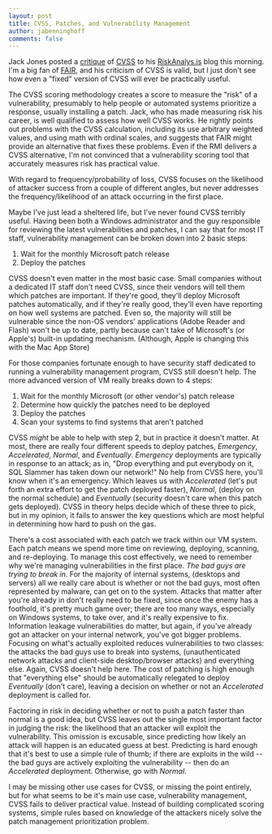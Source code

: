 ```yaml
---
layout: post
title: CVSS, Patches, and Vulnerability Management
author: jabenninghoff
comments: false
---
```

Jack Jones posted a
[critique](https://web.archive.org/web/20150426141419/http://riskmanagementinsight.com/riskanalysis/?p=909)
of [CVSS](http://www.first.org/cvss) to his
[RiskAnalys.is](https://web.archive.org/web/20160205045537/http://riskmanagementinsight.com/riskanalysis/) blog this morning. I'm a big
fan of [FAIR](http://fairwiki.riskmanagementinsight.com/), and his
criticism of CVSS is valid, but I just don't see how even a "fixed"
version of CVSS will ever be practically useful.

The CVSS scoring methodology creates a score to measure the "risk" of a
vulnerability, presumably to help people or automated systems prioritize
a response, usually installing a patch. Jack, who has made measuring
risk his career, is well qualified to assess how well CVSS works. He
rightly points out problems with the CVSS calculation, including its use
arbitrary weighted values, and using math with ordinal scales, and
suggests that FAIR might provide an alternative that fixes these
problems. Even if the RMI delivers a CVSS alternative, I'm not convinced
that a vulnerability scoring tool that accurately measures risk has
practical value.

With regard to frequency/probability of loss, CVSS focuses on the
likelihood of attacker success from a couple of different angles, but
never addresses the frequency/likelihood of an attack occurring in the
first place.

Maybe I've just lead a sheltered life, but I've never found CVSS
terribly useful. Having been both a Windows administrator and the guy
responsible for reviewing the latest vulnerabilities and patches, I can
say that for most IT staff, vulnerability management can be broken down
into 2 basic steps:

1.  Wait for the monthly Microsoft patch release
2.  Deploy the patches

CVSS doesn't even matter in the most basic case. Small companies without
a dedicated IT staff don't need CVSS, since their vendors will tell
them which patches are important. If they're good, they'll deploy
Microsoft patches automatically, and if they're really good, they'll
even have reporting on how well systems are patched. Even so, the
majority will still be vulnerable since the non-OS vendors' applications
(Adobe Reader and Flash) won't be up to date, partly because can't take
of Microsoft's (or Apple's) built-in updating mechanism. (Although,
Apple is changing this with the Mac App Store)

For those companies fortunate enough to have security staff dedicated
to running a vulnerability management program, CVSS still doesn't help.
The more advanced version of VM really breaks down to 4 steps:

1.  Wait for the monthly Microsoft (or other vendor's) patch release
2.  Determine how quickly the patches need to be deployed
3.  Deploy the patches
4.  Scan your systems to find systems that aren't patched

CVSS *might* be able to help with step 2, but in practice it doesn't
matter. At most, there are really four different speeds to deploy
patches, *Emergency*, *Accelerated*, *Normal*, and *Eventually*.
*Emergency* deployments are typically in response to an attack; as in,
"Drop everything and put everybody on it, SQL Slammer has taken down our
network!" No help from CVSS here, you'll know when it's an emergency.
Which leaves us with *Accelerated* (let's put forth an extra effort to
get the patch deployed faster), *Normal*, (deploy on the normal
schedule) and *Eventually* (security doesn't care when this patch gets
deployed). CVSS in theory helps decide which of these three to pick, but
in my opinion, it fails to answer the key questions which are most
helpful in determining how hard to push on the gas.

There's a cost associated with each patch we track within our VM system.
Each patch means we spend more time on reviewing, deploying, scanning,
and re-deploying. To manage this cost effectively, we need to remember
why we're managing vulnerabilities in the first place. *The bad guys are
trying to break in.* For the majority of internal systems, (desktops and
servers) all we really care about is whether or not the bad guys, most
often represented by malware, can get on to the system. Attacks that
matter after you're already in don't really need to be fixed, since once
the enemy has a foothold, it's pretty much game over; there are too many
ways, especially on Windows systems, to take over, and it's really
expensive to fix. Information leakage vulnerabilities do matter, but
again, if you've already got an attacker on your internal network,
you've got bigger problems. Focusing on what's actually exploited
reduces vulnerabilities to two classes: the attacks the bad guys use to
break into systems, (unauthenticated network attacks and client-side
desktop/browser attacks) and everything else. Again, CVSS doesn't help
here. The cost of patching is high enough that "everything else" should
be automatically relegated to deploy *Eventually* (don't care), leaving
a decision on whether or not an *Accelerated* deployment is called for.

Factoring in risk in deciding whether or not to push a patch faster than
normal is a good idea, but CVSS leaves out the single most important
factor in judging the risk: the likelihood that an attacker will exploit
the vulnerability. This omission is excusable, since predicting how
likely an attack will happen is an educated guess at best. Predicting is
hard enough that it's best to use a simple rule of thumb; if there are
exploits in the wild -- the bad guys are actively exploiting the
vulnerability -- then do an *Accelerated* deployment. Otherwise, go with
*Normal*.

I may be missing other use cases for CVSS, or missing the point
entirely, but for what seems to be it's main use case, vulnerability
management, CVSS fails to deliver practical value. Instead of building
complicated scoring systems, simple rules based on knowledge of the
attackers nicely solve the patch management prioritization problem.
